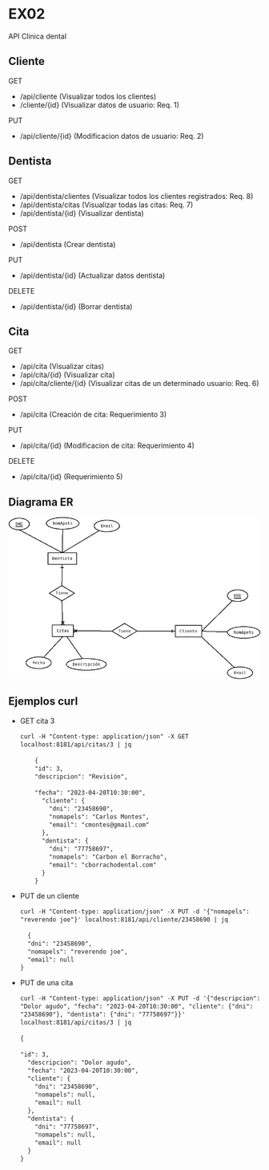 # EX02
API Clinica dental

## Cliente
GET
  * /api/cliente (Visualizar todos los clientes)
  * /cliente/{id} (Visualizar datos de usuario: Req. 1)
  
PUT
  * /api/cliente/{id} (Modificacion datos de usuario: Req. 2)
  
  
## Dentista
GET
  * /api/dentista/clientes (Visualizar todos los clientes registrados: Req. 8)
  * /api/dentista/citas (Visualizar todas las citas: Req. 7)
  * /api/dentista/{id} (Visualizar dentista)
  
POST
  * /api/dentista (Crear dentista)
  
PUT
  * /api/dentista/{id} (Actualizar datos dentista)

DELETE
  * /api/dentista/{id} (Borrar dentista)
  
## Cita
GET
  * /api/cita (Visualizar citas)
  * /api/cita/{id} (Visualizar cita)
  * /api/cita/cliente/{id} (Visualizar citas de un determinado usuario: Req. 6)

POST
  * /api/cita (Creación de cita: Requerimiento 3)
  
PUT
  * /api/cita/{id} (Modificacion de cita: Requerimiento 4)

DELETE
  * /api/cita/{id} (Requerimiento 5)

## Diagrama ER

![Diagrama_ER.png](Diagrama_ER.png)

## Ejemplos curl

  * GET cita 3

        curl -H "Content-type: application/json" -X GET localhost:8181/api/citas/3 | jq
        	
        	{
        	"id": 3,
        	"descripcion": "Revisión",

            "fecha": "2023-04-20T10:30:00",
              "cliente": {
                "dni": "23458690",
                "nomapels": "Carlos Montes",
                "email": "cmontes@gmail.com"
              },
              "dentista": {
                "dni": "77758697",
                "nomapels": "Carbon el Borracho",
                "email": "cborrachodental.com"
              }
            }

  * PUT de un cliente

        curl -H "Content-type: application/json" -X PUT -d '{"nomapels": "reverendo joe"}' localhost:8181/api/cliente/23458690 | jq
          
          {
          "dni": "23458690",
          "nomapels": "reverendo joe",
          "email": null
        }

  * PUT de una cita
  
		curl -H "Content-type: application/json" -X PUT -d '{"descripcion": "Dolor agudo", "fecha": "2023-04-20T10:30:00", "cliente": {"dni": "23458690"}, "dentista": {"dni": "77758697"}}' localhost:8181/api/citas/3 | jq
		
		{

        "id": 3,
          "descripcion": "Dolor agudo",
          "fecha": "2023-04-20T10:30:00",
          "cliente": {
            "dni": "23458690",
            "nomapels": null,
            "email": null
          },
          "dentista": {
            "dni": "77758697",
            "nomapels": null,
            "email": null
          }
        }
